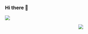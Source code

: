 ### Hi there 👋

<picture>
<source 
  srcset="https://github-readme-stats.vercel.app/api?username=YuZhong-Chen&show_icons=true&theme=dark"
  media="(prefers-color-scheme: dark)"
/>
<source
  srcset="https://github-readme-stats.vercel.app/api?username=YuZhong-Chen&show_icons=true"
  media="(prefers-color-scheme: light), (prefers-color-scheme: no-preference)"
/>
<img src="https://github-readme-stats.vercel.app/api?username=YuZhong-Chen&show_icons=true" />
</picture>

<p align = "center">
 <img src="https://activity-graph.herokuapp.com/graph?username=YuZhong-Chen&theme=redical">
</p> 
